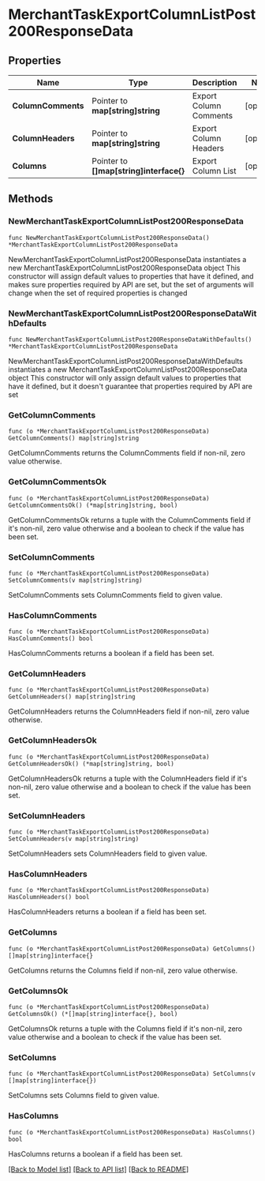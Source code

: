 # MerchantTaskExportColumnListPost200ResponseData

## Properties

Name | Type | Description | Notes
------------ | ------------- | ------------- | -------------
**ColumnComments** | Pointer to **map[string]string** | Export Column Comments | [optional] 
**ColumnHeaders** | Pointer to **map[string]string** | Export Column Headers | [optional] 
**Columns** | Pointer to **[]map[string]interface{}** | Export Column List | [optional] 

## Methods

### NewMerchantTaskExportColumnListPost200ResponseData

`func NewMerchantTaskExportColumnListPost200ResponseData() *MerchantTaskExportColumnListPost200ResponseData`

NewMerchantTaskExportColumnListPost200ResponseData instantiates a new MerchantTaskExportColumnListPost200ResponseData object
This constructor will assign default values to properties that have it defined,
and makes sure properties required by API are set, but the set of arguments
will change when the set of required properties is changed

### NewMerchantTaskExportColumnListPost200ResponseDataWithDefaults

`func NewMerchantTaskExportColumnListPost200ResponseDataWithDefaults() *MerchantTaskExportColumnListPost200ResponseData`

NewMerchantTaskExportColumnListPost200ResponseDataWithDefaults instantiates a new MerchantTaskExportColumnListPost200ResponseData object
This constructor will only assign default values to properties that have it defined,
but it doesn't guarantee that properties required by API are set

### GetColumnComments

`func (o *MerchantTaskExportColumnListPost200ResponseData) GetColumnComments() map[string]string`

GetColumnComments returns the ColumnComments field if non-nil, zero value otherwise.

### GetColumnCommentsOk

`func (o *MerchantTaskExportColumnListPost200ResponseData) GetColumnCommentsOk() (*map[string]string, bool)`

GetColumnCommentsOk returns a tuple with the ColumnComments field if it's non-nil, zero value otherwise
and a boolean to check if the value has been set.

### SetColumnComments

`func (o *MerchantTaskExportColumnListPost200ResponseData) SetColumnComments(v map[string]string)`

SetColumnComments sets ColumnComments field to given value.

### HasColumnComments

`func (o *MerchantTaskExportColumnListPost200ResponseData) HasColumnComments() bool`

HasColumnComments returns a boolean if a field has been set.

### GetColumnHeaders

`func (o *MerchantTaskExportColumnListPost200ResponseData) GetColumnHeaders() map[string]string`

GetColumnHeaders returns the ColumnHeaders field if non-nil, zero value otherwise.

### GetColumnHeadersOk

`func (o *MerchantTaskExportColumnListPost200ResponseData) GetColumnHeadersOk() (*map[string]string, bool)`

GetColumnHeadersOk returns a tuple with the ColumnHeaders field if it's non-nil, zero value otherwise
and a boolean to check if the value has been set.

### SetColumnHeaders

`func (o *MerchantTaskExportColumnListPost200ResponseData) SetColumnHeaders(v map[string]string)`

SetColumnHeaders sets ColumnHeaders field to given value.

### HasColumnHeaders

`func (o *MerchantTaskExportColumnListPost200ResponseData) HasColumnHeaders() bool`

HasColumnHeaders returns a boolean if a field has been set.

### GetColumns

`func (o *MerchantTaskExportColumnListPost200ResponseData) GetColumns() []map[string]interface{}`

GetColumns returns the Columns field if non-nil, zero value otherwise.

### GetColumnsOk

`func (o *MerchantTaskExportColumnListPost200ResponseData) GetColumnsOk() (*[]map[string]interface{}, bool)`

GetColumnsOk returns a tuple with the Columns field if it's non-nil, zero value otherwise
and a boolean to check if the value has been set.

### SetColumns

`func (o *MerchantTaskExportColumnListPost200ResponseData) SetColumns(v []map[string]interface{})`

SetColumns sets Columns field to given value.

### HasColumns

`func (o *MerchantTaskExportColumnListPost200ResponseData) HasColumns() bool`

HasColumns returns a boolean if a field has been set.


[[Back to Model list]](../README.md#documentation-for-models) [[Back to API list]](../README.md#documentation-for-api-endpoints) [[Back to README]](../README.md)


